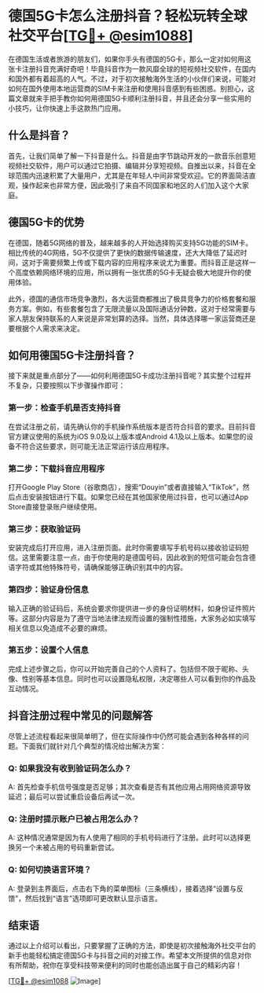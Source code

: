 # 德国5G卡怎么注册抖音？轻松玩转全球社交平台[[TG💪+ @esim1088](https://t.me/s/esim1088)]

在德国生活或者旅游的朋友们，如果你手头有德国的5G卡，那么一定对如何用这张卡注册抖音充满好奇吧！毕竟抖音作为一款风靡全球的短视频社交软件，在国内和国外都有着超高的人气。不过，对于初次接触海外生活的小伙伴们来说，可能对如何在国外使用本地运营商的SIM卡来注册和使用抖音感到有些困惑。别担心，这篇文章就来手把手教你如何用德国5G卡顺利注册抖音，并且还会分享一些实用的小技巧，让你快速上手这款热门应用。

## 什么是抖音？

首先，让我们简单了解一下抖音是什么。抖音是由字节跳动开发的一款音乐创意短视频社交软件，用户可以通过它拍摄、编辑并分享短视频。自推出以来，抖音在全球范围内迅速积累了大量用户，尤其是在年轻人中间非常受欢迎。它的界面简洁直观，操作起来也非常方便，因此吸引了来自不同国家和地区的人们加入这个大家庭。

## 德国5G卡的优势

在德国，随着5G网络的普及，越来越多的人开始选择购买支持5G功能的SIM卡。相比传统的4G网络，5G不仅提供了更快的数据传输速度，还大大降低了延迟时间，这对于需要频繁上传或下载内容的应用程序来说尤为重要。而抖音正是这样一个高度依赖网络环境的应用，所以拥有一张优质的5G卡无疑会极大地提升你的使用体验。

此外，德国的通信市场竞争激烈，各大运营商都推出了极具竞争力的价格套餐和服务方案。例如，有些套餐包含了无限流量以及国际通话分钟数，这对于经常需要与家人朋友保持联系的人来说是非常划算的选择。当然，具体选择哪一家运营商还是要根据个人需求来决定。

## 如何用德国5G卡注册抖音？

接下来就是重点部分了——如何利用德国5G卡成功注册抖音呢？其实整个过程并不复杂，只要按照以下步骤操作即可：

### 第一步：检查手机是否支持抖音

在尝试注册之前，请先确认你的手机操作系统版本是否符合抖音的要求。目前抖音官方建议使用的系统为iOS 9.0及以上版本或Android 4.1及以上版本。如果您的设备不符合这些要求，则可能无法正常运行该应用程序。

### 第二步：下载抖音应用程序

打开Google Play Store（谷歌商店），搜索“Douyin”或者直接输入“TikTok”，然后点击安装按钮进行下载。如果您已经在其他国家使用过抖音，也可以通过App Store直接登录账户继续使用。

### 第三步：获取验证码

安装完成后打开应用，进入注册页面。此时你需要填写手机号码以接收验证码短信。这里需要注意一点，由于你使用的是德国号码，因此收到的短信可能会包含德语字符或其他特殊符号，请确保能够正确识别其中的内容。

### 第四步：验证身份信息

输入正确的验证码后，系统会要求你提供进一步的身份证明材料，如身份证件照片等。这部分内容是为了遵守当地法律法规而设置的强制性措施，大家务必如实填写相关信息以免造成不必要的麻烦。

### 第五步：设置个人信息

完成上述步骤之后，你可以开始完善自己的个人资料了。包括但不限于昵称、头像、性别等基本信息。同时也可以设置隐私权限，决定哪些人可以看到你的作品及互动情况。

## 抖音注册过程中常见的问题解答

尽管上述流程看起来很简单明了，但在实际操作中仍然可能会遇到各种各样的问题。下面我们就针对几个典型的情况给出解决方案：

### Q: 如果我没有收到验证码怎么办？
A: 首先检查手机信号强度是否足够；其次查看是否有其他应用占用网络资源导致延迟；最后可以尝试重启设备后再试一次。

### Q: 注册时提示账户已被占用怎么办？
A: 这种情况通常是因为有人使用了相同的手机号码进行了注册。此时可以选择更换另一个未被占用的号码重新尝试。

### Q: 如何切换语言环境？
A: 登录到主界面后，点击右下角的菜单图标（三条横线），接着选择“设置与反馈”，然后找到“语言”选项即可更改默认显示语言。

## 结束语

通过以上介绍可以看出，只要掌握了正确的方法，即使是初次接触海外社交平台的新手也能轻松搞定德国5G卡与抖音之间的对接工作。希望本文所提供的信息对你有所帮助，祝你在享受科技带来便利的同时也能创造出属于自己的精彩内容！

[[TG💪+ @esim1088](https://t.me/s/esim1088) ![Image](https://i.postimg.cc/4NQfJmqS/Snipaste-2025-05-13-00-14-12.png)]